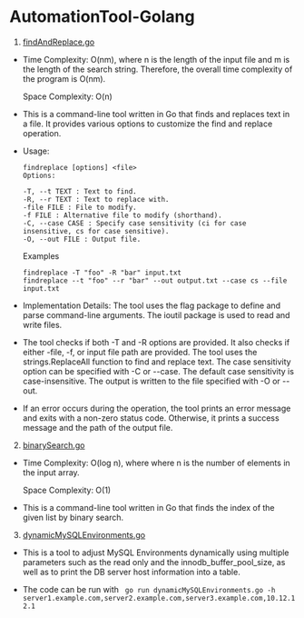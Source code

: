 # AutomationTool-Golang

1.  [findAndReplace.go](https://github.com/bryanoliverh/AutomationTool-Golang/blob/main/findAndReplace.go)
  -  Time Complexity: O(nm), where n is the length of the input file and m is the length of the search string. Therefore, the overall time complexity of the program is O(nm).
   
     Space Complexity: O(n) 

  -  This is a command-line tool written in Go that finds and replaces text in a file. It provides various options to customize the find and replace operation.

  - Usage:
    ```  
    findreplace [options] <file>
    Options:

    -T, --t TEXT : Text to find.
    -R, --r TEXT : Text to replace with.
    -file FILE : File to modify.
    -f FILE : Alternative file to modify (shorthand).
    -C, --case CASE : Specify case sensitivity (ci for case insensitive, cs for case sensitive).
    -O, --out FILE : Output file.
    ```
    Examples
    ```
    findreplace -T "foo" -R "bar" input.txt
    findreplace --t "foo" --r "bar" --out output.txt --case cs --file input.txt
    ```
   - Implementation Details: The tool uses the flag package to define and parse command-line arguments. The ioutil package is used to read and write files.
  
  - The tool checks if both -T and -R options are provided. It also checks if either -file, -f, or input file path are provided. The tool uses the strings.ReplaceAll function to find and replace text. The case sensitivity option can be specified with -C or --case. The default case sensitivity is case-insensitive. The output is written to the file specified with -O or --out.

  - If an error occurs during the operation, the tool prints an error message and exits with a non-zero status code. Otherwise, it prints a success message and the path of the output file.

2.  [binarySearch.go](https://github.com/bryanoliverh/AutomationTool-Golang/blob/main/binarySearch.go)
  -  Time Complexity: O(log n), where where n is the number of elements in the input array.
   
     Space Complexity: O(1) 

  -  This is a command-line tool written in Go that finds the index of the given list by binary search.

3.  [dynamicMySQLEnvironments.go](https://github.com/bryanoliverh/AutomationTool-Golang/blob/main/dynamicMySQLEnvironments.go)


  -  This is a tool to adjust MySQL Environments dynamically using multiple parameters such as the read only and the innodb_buffer_pool_size, as well as to print the DB server host information into a table.
  
  -  The code can be run with
    ``` 
        go run dynamicMySQLEnvironments.go -h server1.example.com,server2.example.com,server3.example.com,10.12.12.1
    ```
